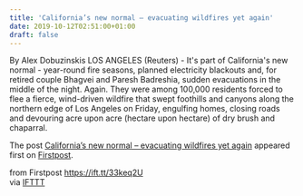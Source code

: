 ```yaml
---
title: 'California’s new normal – evacuating wildfires yet again'
date: 2019-10-12T02:51:00+01:00
draft: false
---
```


By Alex Dobuzinskis LOS ANGELES (Reuters) - It's part of California's new normal - year-round fire seasons, planned electricity blackouts and, for retired couple Bhagvei and Paresh Badreshia, sudden evacuations in the middle of the night. Again. They were among 100,000 residents forced to flee a fierce, wind-driven wildfire that swept foothills and canyons along the northern edge of Los Angeles on Friday, engulfing homes, closing roads and devouring acre upon acre (hectare upon hectare) of dry brush and chaparral.

The post [California’s new normal – evacuating wildfires yet again](http://www.firstpost.com/world/californias-new-normal-evacuating-wildfires-yet-again-7487031.html) appeared first on [Firstpost](http://www.firstpost.com).

  
  
from Firstpost https://ift.tt/33keq2U  
via [IFTTT](https://ifttt.com/?ref=da&site=blogger)